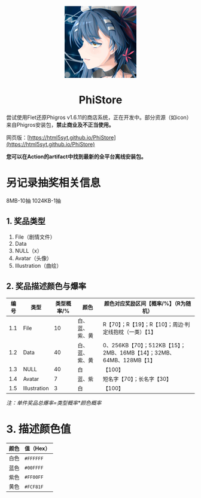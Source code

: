 <div align=center>
<img src="https://github.com/html5syt/PhiStore/blob/master/src/assets/icon.png" >
</div>
<h1 align="center">PhiStore</h1>

尝试使用Flet还原Phigros v1.6.11的商店系统，正在开发中。部分资源（如icon）来自Phigros安装包，**禁止商业及不正当使用。**

网页版：[https://html5syt.github.io/PhiStore](https://html5syt.github.io/PhiStore)

**您可以在Action的artifact中找到最新的全平台离线安装包。**

# 另记录抽奖相关信息

8MB-10抽
1024KB-1抽

## 1. 奖品类型

1. File（剧情文件）
2. Data
3. NULL（x）
4. Avatar（头像）
5. Illustration（曲绘）

## 2. 奖品描述颜色与爆率

| 编号  | 类型           | 类型概率/% | 颜色      | 颜色对应奖励区间【概率/%】（R为随机）                                  |
| --- | ------------ | ------ | ------- | ----------------------------------------------------- |
| 1.1 | File         | 10     | 白、蓝、紫、黄 | R【70】；R【19】；R【10】；周边·判定线抱枕（一类）【1】                     |
| 1.2 | Data         | 40     | 白、蓝、紫、黄 | 0、256KB【70】；512KB【15】；2MB、16MB【14】；32MB、64MB、128MB【1】 |
| 1.3 | NULL         | 40     | 白       | 【100】                                                 |
| 1.4 | Avatar       | 7      | 蓝、紫     | 短名字【70】；长名字【30】                                       |
| 1.5 | Illustration | 3      | 白       | 【100】                                                 |

*注：单件奖品总爆率=类型概率\*颜色概率*

# 3. 描述颜色值

| 颜色  | 值（Hex）    |
| --- | --------- |
| 白色  | `#FFFFFF` |
| 蓝色  | `#00FFFF` |
| 紫色  | `#FF00FF` |
| 黄色  | `#FCF81F` |
